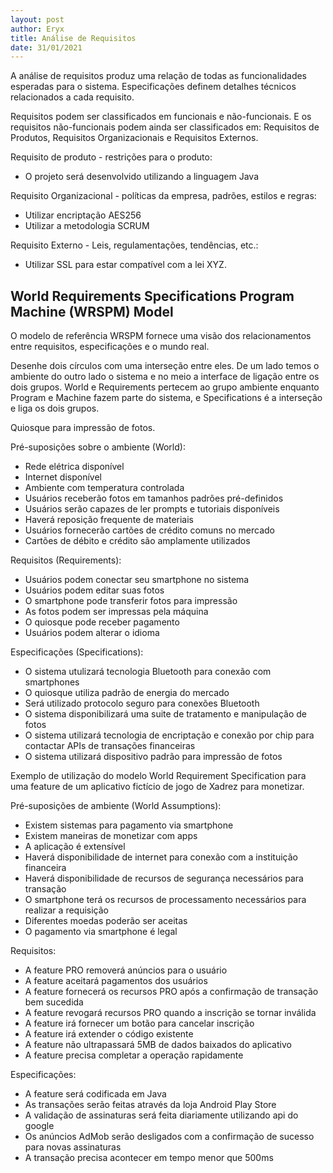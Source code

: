 ```yaml
---
layout: post
author: Eryx
title: Análise de Requisitos
date: 31/01/2021
---
```


A análise de requisitos produz uma relação de todas as funcionalidades esperadas para o sistema. Especificações definem detalhes técnicos relacionados a cada requisito.

Requisitos podem ser classificados em funcionais e não-funcionais. E os requisitos não-funcionais podem ainda ser classificados em: Requisitos de Produtos, Requisitos Organizacionais e Requisitos Externos.

Requisito de produto - restrições para o produto:

* O projeto será desenvolvido utilizando a linguagem Java

Requisito Organizacional - políticas da empresa, padrões, estilos e regras:

* Utilizar encriptação AES256
* Utilizar a metodologia SCRUM

Requisito Externo - Leis, regulamentações, tendências, etc.:

* Utilizar SSL para estar compatível com a lei XYZ.

## World Requirements Specifications Program Machine (WRSPM) Model

O modelo de referência WRSPM fornece uma visão dos relacionamentos entre requisitos, especificações e o mundo real.

Desenhe dois círculos com uma interseção entre eles. De um lado temos o ambiente do outro lado o sistema e no meio a interface de ligação entre os dois grupos. World e Requirements pertecem ao grupo ambiente enquanto Program e Machine fazem parte do sistema, e Specifications é a interseção e liga os dois grupos.

Quiosque para impressão de fotos.

Pré-suposições sobre o ambiente (World):

* Rede elétrica disponível
* Internet disponível
* Ambiente com temperatura controlada
* Usuários receberão fotos em tamanhos padrões pré-definidos
* Usuários serão capazes de ler prompts e tutoriais disponíveis 
* Haverá reposição frequente de materiais
* Usuários fornecerão cartões de crédito comuns no mercado
* Cartões de débito e crédito são amplamente utilizados

Requisitos (Requirements):

* Usuários podem conectar seu smartphone no sistema
* Usuários podem editar suas fotos
* O smartphone pode transferir fotos para impressão
* As fotos podem ser impressas pela máquina
* O quiosque pode receber pagamento
* Usuários podem alterar o idioma

Especificações (Specifications):

* O sistema utulizará tecnologia Bluetooth para conexão com smartphones
* O quiosque utiliza padrão de energia do mercado 
* Será utilizado protocolo seguro para conexões Bluetooth
* O sistema disponibilizará uma suite de tratamento e manipulação de fotos
* O sistema utilizará tecnologia de encriptação e conexão por chip para contactar APIs de transações financeiras
* O sistema utilizará dispositivo padrão para impressão de fotos

Exemplo de utilização do modelo World Requirement Specification para uma feature de um aplicativo fictício de jogo de Xadrez para monetizar.

Pré-suposições de ambiente (World Assumptions):

* Existem sistemas para pagamento via smartphone
* Existem maneiras de monetizar com apps
* A aplicação é extensível
* Haverá disponibilidade de internet para conexão com a instituição financeira
* Haverá disponibilidade de recursos de segurança necessários para transação
* O smartphone terá os recursos de processamento necessários para realizar a requisição
* Diferentes moedas poderão ser aceitas
* O pagamento via smartphone é legal

Requisitos:

* A feature PRO removerá anúncios para o usuário
* A feature aceitará pagamentos dos usuários
* A feature fornecerá os recursos PRO após a confirmação de transação bem sucedida
* A feature revogará recursos PRO quando a inscrição se tornar inválida
* A feature irá fornecer um botão para cancelar inscrição
* A feature irá extender o código existente
* A feature não ultrapassará 5MB de dados baixados do aplicativo
* A feature precisa completar a operação rapidamente

Especificações: 

* A feature será codificada em Java
* As transações serão feitas através da loja Android Play Store
* A validação de assinaturas será feita diariamente utilizando api do google
* Os anúncios AdMob serão desligados com a confirmação de sucesso para novas assinaturas
* A transação precisa acontecer em tempo menor que 500ms

